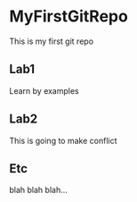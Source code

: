 # MyFirstGitRepo
This is my first git repo

## Lab1
Learn by examples

## Lab2	
This is going to make conflict

## Etc
blah blah blah...


